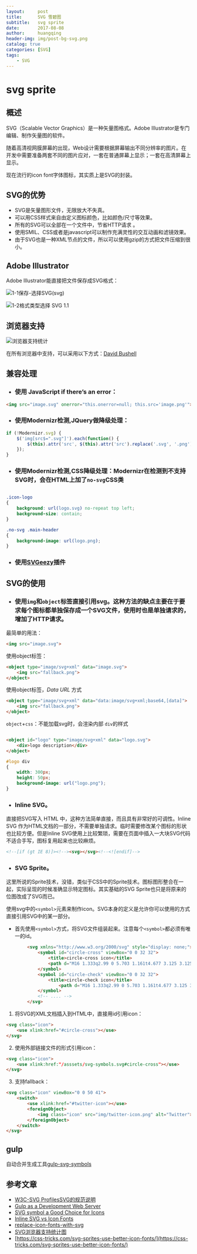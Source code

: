 ```yaml
---
layout:     post
title:      SVG 雪碧图
subtitle:   svg sprite
date:       2017-08-08
author:     huangqing
header-img: img/post-bg-svg.png
catalog: true
categories: [SVG]
tags:
    - SVG
---
```


# svg sprite

## 概述

SVG（Scalable Vector Graphics）是一种矢量图格式。Adobe Illustrator是专门编辑、制作矢量图的软件。

随着高清视网膜屏幕的出现，Web设计需要根据屏幕输出不同分辨率的图片。在开发中需要准备两套不同的图片应对，一套在普通屏幕上显示；一套在高清屏幕上显示。

现在流行的icon font字体图标，其实质上是SVG的封装。

## SVG的优势

+  SVG是矢量图形文件，无限放大不失真。
+  可以用CSS样式来自由定义图标颜色，比如颜色/尺寸等效果。
+  所有的SVG可以全部在一个文件中，节省HTTP请求 。
+  使用SMIL、CSS或者是javascript可以制作充满灵性的交互动画和滤镜效果。
+  由于SVG也是一种XML节点的文件，所以可以使用gzip的方式把文件压缩到很小。

## Adobe Illustrator

Adobe Illustrator能直接把文件保存成SVG格式：

![1-1保存-选择SVG(svg)](/images/svg/947566-19212c25c0627c6a.png)


![1-2格式类型选择 SVG 1.1](/images/svg/947566-331a0642992c1fed.png)

## 浏览器支持
![浏览器支持统计](/images/svg/947566-24baafa5a4c2fadd.jpg)


在所有浏览器中支持，可以采用以下方式：[David Bushell](http://dbushell.com/2013/02/04/a-primer-to-front-end-svg-hacking/)


## 兼容处理

+ ### 使用 JavaScript if there’s an error：

~~~html
<img src="image.svg" onerror="this.onerror=null; this.src='image.png'">
~~~

+ ### 使用Modernizr检测,JQuery做降级处理：

~~~javascript
if (!Modernizr.svg) { 
    $('img[src$=".svg"]').each(function() { 
        $(this).attr('src', $(this).attr('src').replace('.svg', '.png'));
    });
}
~~~

+ ### 使用Modernizr检测,CSS降级处理：Modernizr在检测到不支持SVG时，会在HTML上加了`no-svg`CSS类

~~~css

.icon-logo
{ 
    background: url(logo.svg) no-repeat top left;
    background-size: contain;
}

.no-svg .main-header 
{ 
    background-image: url(logo.png);
}
~~~

+ ### 使用[SVGeezy](http://benhowdle.im/svgeezy/)插件



## SVG的使用

+  ### 使用`img`和`object`标签直接引用svg。这种方法的缺点主要在于要求每个图标都单独保存成一个SVG文件，使用时也是单独请求的，增加了HTTP请求。

最简单的用法：

~~~html
<img src="image.svg">
~~~

使用object标签：

~~~html
<object type="image/svg+xml" data="image.svg">
    <img src="fallback.png">
</object>
~~~

使用object标签，*Data URL* 方式

~~~html
<object type="image/svg+xml" data="data:image/svg+xml;base64,[data]"> 
    <img src="fallback.png">
</object>
~~~

`object`+`css`：不能加载svg时，会渲染内部 `div`的样式

~~~html

<object id="logo" type="image/svg+xml" data="logo.svg"> 
    <div>logo description</div>
</object>
~~~

~~~css
#logo div 
{ 
    width: 300px; 
    height: 50px; 
    background-image: url("logo.png");
}
~~~

+  ### Inline SVG。

直接把SVG写入 HTML 中，这种方法简单直接，而且具有非常好的可调性。Inline SVG 作为HTML文档的一部分，不需要单独请求。临时需要修改某个图标的形状也比较方便。但是Inline SVG使用上比较繁琐，需要在页面中插入一大块SVG代码不适合手写，图标复用起来也比较麻烦。

~~~html
<!--[if (gt IE 8)]><!--><svg></svg><!--<![endif]-->
~~~


+  ### SVG Sprite。

这里所说的Sprite技术，没错，类似于CSS中的Sprite技术。图标图形整合在一起，实际呈现的时候准确显示特定图标。其实基础的SVG Sprite也只是将原来的位图改成了SVG而已。

使用svg中的`<symbol>`元素来制作icon。SVG本身的定义是允许你可以使用<use>的方式直接引用SVG中的某一部分。

+ 首先使用`<symbol>`方式，将SVG文件组装起来。注意每个`<symbol>`都必须有唯一的id。

~~~html
        <svg xmlns="http://www.w3.org/2000/svg" style="display: none;"> 
            <symbol id="circle-cross" viewBox="0 0 32 32">       
                <title>circle-cross icon</title>
                <path d="M16 1.333q2.99 0 5.703 1.161t4.677 3.125 3.125 4.677 1.161 5.703-1.161 5.703-3.125 4.677-4.677 3.125-5.703 1.161-5.703-1.161-4.677-3.125-3.125-4.677-1.161-5.703 1.161-5.703 3.125-4.677 4.677-3.125 5.703-1.161zm0 2.667q-2.438 0-4.661.953t-3.828 2.557-2.557 3.828-.953 4.661.953 4.661 2.557 3.828 3.828 2.557 4.661.953 4.661-.953 3.828-2.557 2.557-3.828.953-4.661-.953-4.661-2.557-3.828-3.828-2.557-4.661-.953zm3.771 6.885q.552 0 .948.391t.396.943-.396.948l-2.833 2.833 2.833 2.823q.396.396.396.938 0 .552-.396.943t-.948.391-.938-.385l-2.833-2.823-2.823 2.823q-.385.385-.948.385-.552 0-.943-.385t-.391-.938q0-.563.385-.948l2.833-2.823-2.833-2.833q-.385-.385-.385-.938t.391-.948.943-.396.948.396l2.823 2.833 2.833-2.833q.396-.396.938-.396z"/> 
            </symbol> 
            <symbol id="circle-check" viewBox="0 0 32 32">
                <title>circle-check icon</title> 
                    <path d="M16 1.333q2.99 0 5.703 1.161t4.677 3.125 3.125 4.677 1.161 5.703-1.161 5.703-3.125 4.677-4.677 3.125-5.703 1.161-5.703-1.161-4.677-3.125-3.125-4.677-1.161-5.703 1.161-5.703 3.125-4.677 4.677-3.125 5.703-1.161zm0 2.667q-2.438 0-4.661.953t-3.828 2.557-2.557 3.828-.953 4.661.953 4.661 2.557 3.828 3.828 2.557 4.661.953 4.661-.953 3.828-2.557 2.557-3.828.953-4.661-.953-4.661-2.557-3.828-3.828-2.557-4.661-.953zm4.49 7.99q.552 0 .943.391t.391.943-.396.948l-5.656 5.656q-.385.385-.938.385-.563 0-.948-.385l-2.833-2.823q-.385-.385-.385-.948 0-.552.391-.943t.943-.391.948.396l1.885 1.885 4.708-4.719q.396-.396.948-.396z"/> 
            </symbol> 
            <!-- .... -->
        </svg>
~~~

1.  将SVG的XML文档插入到HTML中，直接用id引用icon：

~~~html
<svg class="icon">
    <use xlink:href="#circle-cross"></use>
</svg>
~~~

2.  使用外部链接文件的形式引用icon：

~~~html
<svg class="icon">
    <use xlink:href:"/asssets/svg-symbols.svg#circle-cross"></use>
</svg>
~~~

3.  支持fallback：

~~~html
<svg class="icon" viewBox="0 0 50 41"> 
    <switch> 
        <use xlink:href="#twitter-icon"></use>     
        <foreignObject> 
            <img class="icon" src="img/twitter-icon.png" alt="Twitter"> 
        </foreignObject> 
    </switch> 
</svg>
~~~

## gulp

自动合并生成工具[gulp-svg-symbols](https://github.com/Hiswe/gulp-svg-symbols)

## 参考文章

+  [W3C-SVG ProfilesSVG的规范说明](http://www.w3.org/TR/SVGMobile/)
+  [Gulp as a Development Web Server](http://code.tutsplus.com/tutorials/gulp-as-a-development-web-server--cms-20903)
+  [SVG symbol a Good Choice for Icons](http://css-tricks.com/svg-symbol-good-choice-icons/)
+  [Inline SVG vs Icon Fonts](http://css-tricks.com/icon-fonts-vs-svg/)
+  [replace-icon-fonts-with-svg](http://io-meter.com/2014/07/20/replace-icon-fonts-with-svg/)
+  [SVG浏览器支持统计图](http://caniuse.com/#feat=svg-img)
+  [https://css-tricks.com/svg-sprites-use-better-icon-fonts/](https://css-tricks.com/svg-sprites-use-better-icon-fonts/)